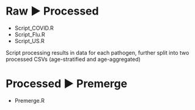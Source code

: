 # Raw :arrow_forward: Processed

-   Script_COVID.R
-   Script_Flu.R
-   Script_US.R

Script processing results in data for each pathogen, further split into two processed CSVs (age-stratified and age-aggregated)

# Processed :arrow_forward: Premerge

-   Premerge.R
